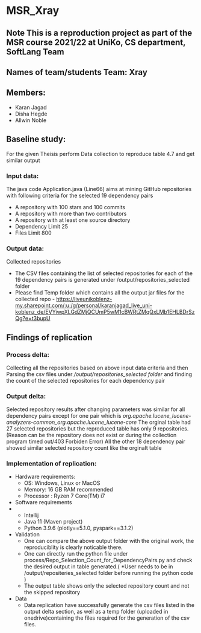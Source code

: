 
MSR_Xray
=================

Note This is a reproduction project as part of the MSR course 2021/22 at UniKo, CS department, SoftLang Team
-------------------------------------------------------------------------------------------------------------------------------------------------------------------------------------------------------------------------------------------------------------------------------

Names of team/students Team: Xray
----------------------------------------------------------------------------------------------------------------------------

Members:
-------------------------------------------------------------------------

-   Karan Jagad 
-   Disha Hegde 
-   Allwin Noble

Baseline study:
---------------------------------------------------------------------------------------

For the given Theisis perform Data collection to reproduce table 4.7 and get similar output

### Input data:

The java code Application.java (Line66) aims at mining GitHub repositories with following criteria for the selected 19 dependency pairs

-   A repository with 100 stars and 100 commits
-   A repository with more than two contributors
-   A repository with at least one source directory
-   Dependency  Limit 25
-   Files Limit 800

### Output data:

Collected repositories
    
- The CSV files containing the list of selected repositories for each of the 19 dependency pairs is generated under /output/repositories_selected folder
- Please find Temp folder which contains all the output jar files for the collected repo - https://liveunikoblenz-my.sharepoint.com/:u:/g/personal/karanjagad_live_uni-koblenz_de/EVYiwpXLGdZMjQCUmP5wM1cBWRtZMqQxLMb1EHLBDrSzQg?e=t3bupU 

Findings of replication
--------------------------------------------------------------------------------------------------------

### Process delta:

Collecting all the repositories based on above input data criteria and then Parsing the csv files under */output/repositories_selected folder* and finding the count of the selected repositories for each dependency pair 

### Output delta:

Selected repository results after changing parameters was similar for all dependency pairs except for one pair which is *org.apache.lucene_lucene-analyzers-common_org.apache.lucene_lucene-core* 
The orginal table had 27 selected repositories but the reproduced table has only 9 repositories.(Reason can be the repository does not exist or during the collection program timed out/403 Forbiden Error)
All the other 18 dependency pair showed similar selected repository count like the orginalt table


### Implementation of replication:

-   Hardware requirements:
    -   OS: Windows, Linux or MacOS
    -   Memory: 16 GB RAM recommended
    -   Processor : Ryzen 7 Core(TM) i7
-   Software requirements
-   -   Intellij
    -   Java 11 (Maven project)
    -   Python 3.9.6 (plotly==5.1.0, pyspark==3.1.2)
-   Validation
    -   One can compare the above output folder with the original work, the reproduciblity is clearly noticable there.
    -   One can directly run the python file  under process/Repo_Selection_Count_for_DependencyPairs.py and check the desired output in table generated.( *User needs to be in  /output/repositeries_selected   folder before running the python code )
    -   The output table shows only the selected repository count and not the skipped repository
-   Data
    -  Data replication have successfully generate the csv files listed in the output delta section, as well as a temp folder (uploaded in onedrive)containing the files required for the generation of the csv files.
